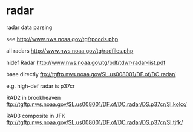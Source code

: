 # radar
radar data parsing

see
http://www.nws.noaa.gov/tg/rpccds.php

all radars
http://www.nws.noaa.gov/tg/radfiles.php

hidef Radar
http://www.nws.noaa.gov/tg/pdf/tdwr-radar-list.pdf


base directly
ftp://tgftp.nws.noaa.gov/SL.us008001/DF.of/DC.radar/

e.g. high-def radar is p37cr

RAD2 in brookheaven
ftp://tgftp.nws.noaa.gov/SL.us008001/DF.of/DC.radar/DS.p37cr/SI.kokx/

RAD3 composite in JFK 
ftp://tgftp.nws.noaa.gov/SL.us008001/DF.of/DC.radar/DS.p37cr/SI.tjfk/
